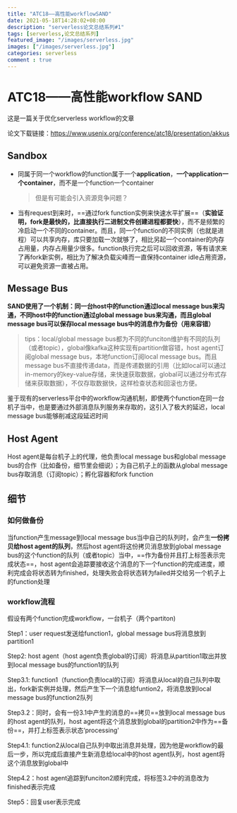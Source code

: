 ```yaml
---
title: "ATC18——高性能workflowSAND"
date: 2021-05-18T14:28:02+08:00 
description: "serverless论文总结系列#1"
tags: [serverless,论文总结系列]
featured_image: "/images/serverless.jpg"
images: ["/images/serverless.jpg"]
categories: serverless
comment : true
---
```


# ATC18——高性能workflow SAND

这是一篇关于优化serverless workflow的文章

论文下载链接：https://www.usenix.org/conference/atc18/presentation/akkus

## Sandbox

- 同属于同一个workflow的function属于一个**application**，**一个application一个container**，而不是一个function一个container

  > 但是有可能会引入资源竞争问题？

- 当有request到来时，==通过fork function实例来快速水平扩展==（**实验证明，fork是最快的，比直接执行二进制文件创建进程都要快**），而不是频繁的冷启动一个不同的container。而且，同一个function的不同实例（也就是进程）可以共享内存，库只要加载一次就够了，相比另起一个container的内存占用量，内存占用量少很多。function执行完之后可以回收资源，等有请求来了再fork新实例，相比为了解决负载尖峰而一直保持container idle占用资源，可以避免资源一直被占用。

## Message Bus

**SAND使用了一个机制：同一台host中的function通过local message bus来沟通，不同host中的function通过global message bus来沟通，而且global message bus可以保存local message bus中的消息作为备份（用来容错）**

> tips：local/global message bus都为不同的funciton维护有不同的队列（或者topic），global像kafka这种实现有partition做容错，host agent订阅global message bus，本地function订阅local message bus。而且message bus不直接传递data，而是传递数据的引用（比如local可以通过in-memory的key-value存储，来快速获取数据，global可以通过分布式存储来获取数据），不仅存取数据快，这样检查状态和回滚也方便。

鉴于现有的serverless平台中的workflow沟通机制，即使两个function在同一台机子当中，也是要通过外部消息队列服务来存取的，这引入了极大的延迟，local message bus能够削减这段延迟时间

## Host Agent

Host agent是每台机子上的代理，他负责local message bus和global message bus的合作（比如备份，细节里会细说）；为自己机子上的函数从global message bus存取消息（订阅topic）；孵化容器和fork function

## 细节

### 如何做备份

当function产生message到local message bus当中自己的队列时，会产生**一份拷贝给host agent的队列**，然后host agent将这份拷贝消息放到global message bus的这个function的队列（或者topic）当中，==作为备份并且打上标签表示完成状态==，host agent会追踪要接收这个消息的下一个function的完成进度，顺利完成会将状态转为finished，处理失败会将状态转为failed并交给另一个机子上的function处理

### workflow流程

假设有两个function完成workflow，一台机子（两个partiton)

Step1：user request发送给function1，global message bus将消息放到partition1

Step2: host agent（host agent负责global的订阅）将消息从partition1取出并放到local message bus的function1的队列

Step3.1: function1（function负责local的订阅）将消息从local的自己队列中取出，fork新实例并处理，然后产生下一个消息给funtion2，将消息放到local message bus的function2队列

Step3.2：同时，会有一份3.1中产生的消息的==拷贝==放到local message bus的host agent的队列，host agent将这个消息放到global的partition2中作为==备份==，并打上标签表示状态‘processing'

Step4.1: function2从local自己队列中取出消息并处理，因为他是workflow的最后一步，所以完成后直接产生新消息给local中的host agent队列，host agent将这个消息放到global中

Step4.2：host agent追踪到funciton2顺利完成，将标签3.2中的消息改为finished表示完成

Step5：回复user表示完成